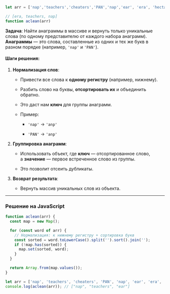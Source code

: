 
```js
let arr = ['nap','teachers','cheaters','PAN','nap','ear', 'era', 'hectares']
```

```ts
// [era, teachers, nap]
function aclean(arr)
```

**Задача**: Найти анаграммы в массиве и вернуть только уникальные слова (по одному представителю от каждого набора анаграмм).  
**Анаграммы** — это слова, составленные из одних и тех же букв в разном порядке (например, `'nap'` и `'PAN'`).

#### **Шаги решения**:

1. **Нормализация слов**:
    
    - Привести все слова к **одному регистру** (например, нижнему).
        
    - Разбить слово на буквы, **отсортировать их** и объединить обратно.
        
    - Это даст нам **ключ** для группы анаграмм.
        
    - Пример:
        
        - `'nap'` → `'anp'`
            
        - `'PAN'` → `'anp'`
            
2. **Группировка анаграмм**:
    
    - Использовать объект, где **ключ** — отсортированное слово, а **значение** — первое встреченное слово из группы.
        
    - Это позволит отсеить дубликаты.
        
3. **Возврат результата**:
    
    - Вернуть массив уникальных слов из объекта.
        

---

### **Решение на JavaScript**

```js
function aclean(arr) {
  const map = new Map();

  for (const word of arr) {
    // Нормализация: к нижнему регистру + сортировка букв
    const sorted = word.toLowerCase().split('').sort().join('');
    if (!map.has(sorted)) {
      map.set(sorted, word);
    }
  }

  return Array.from(map.values());
}

let arr = ['nap', 'teachers', 'cheaters', 'PAN', 'nap', 'ear', 'era', 'hectares'];
console.log(aclean(arr)); // ["nap", "teachers", "ear"]
```